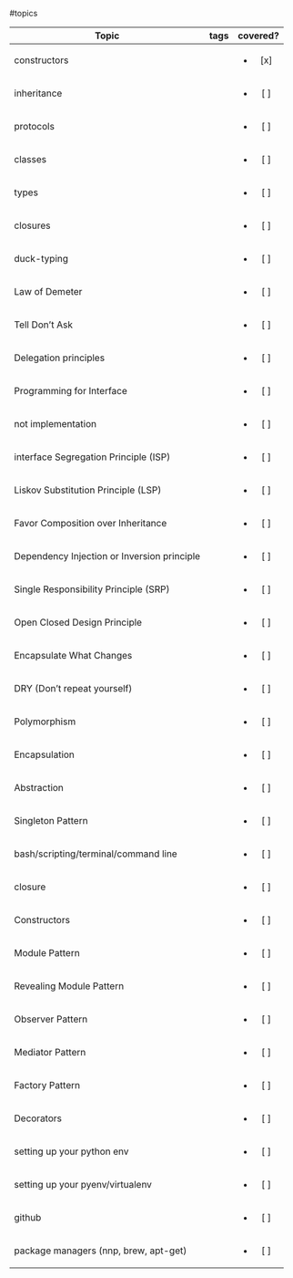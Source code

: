 #topics



| Topic                                       |      tags    |  covered?              |
|---------------------------------------------|:------------:|:----------------------:|
| constructors                                |              | <ul><li> [x] </li></ul>  |
| inheritance                                 |              | <ul><li> [ ] </li></ul>  |
| protocols                                   |              | <ul><li> [ ] </li></ul>  |
| classes                                     |              | <ul><li> [ ] </li></ul>  |
| types                                       |              | <ul><li> [ ] </li></ul>  |
| closures                                    |              | <ul><li> [ ] </li></ul>  |
| duck-typing                                 |              | <ul><li> [ ] </li></ul>  |
| Law of Demeter                              |              | <ul><li> [ ] </li></ul>  |
| Tell Don’t Ask                              |              | <ul><li> [ ] </li></ul>  |
| Delegation principles                       |              | <ul><li> [ ] </li></ul>  |
| Programming for Interface                   |              | <ul><li> [ ] </li></ul>  |
not implementation                            |              | <ul><li> [ ] </li></ul>  |
| interface Segregation Principle (ISP)       |              | <ul><li> [ ] </li></ul>  |
| Liskov Substitution Principle (LSP)         |              | <ul><li> [ ] </li></ul>  |
| Favor Composition over Inheritance          |              | <ul><li> [ ] </li></ul>  |
| Dependency Injection or Inversion principle |              | <ul><li> [ ] </li></ul>  |
| Single Responsibility Principle (SRP)       |              | <ul><li> [ ] </li></ul>  |
| Open Closed Design Principle                |              | <ul><li> [ ] </li></ul>  |
| Encapsulate What Changes                    |              | <ul><li> [ ] </li></ul>  |
| DRY (Don’t repeat yourself)                 |              | <ul><li> [ ] </li></ul>  |
| Polymorphism                                |              | <ul><li> [ ] </li></ul>  |
| Encapsulation                               |              | <ul><li> [ ] </li></ul>  |
| Abstraction                                 |              | <ul><li> [ ] </li></ul>  |
| Singleton Pattern                           |              | <ul><li> [ ] </li></ul>  |
| bash/scripting/terminal/command line        |              | <ul><li> [ ] </li></ul>  |
| closure                                     |              | <ul><li> [ ] </li></ul>  |
| Constructors                                |              | <ul><li> [ ] </li></ul>  |
| Module Pattern                              |              | <ul><li> [ ] </li></ul>  |
| Revealing Module Pattern                    |              | <ul><li> [ ] </li></ul>  |
| Observer Pattern                            |              | <ul><li> [ ] </li></ul>  |
| Mediator Pattern                            |              | <ul><li> [ ] </li></ul>  |
| Factory Pattern                             |              | <ul><li> [ ] </li></ul>  |
| Decorators                                  |              | <ul><li> [ ] </li></ul>  |
| setting up your python env                  |              | <ul><li> [ ] </li></ul>  |
| setting up your pyenv/virtualenv            |              | <ul><li> [ ] </li></ul>  |
| github                                      |              | <ul><li> [ ] </li></ul>  |
| package managers (nnp, brew, apt-get)       |              | <ul><li> [ ] </li></ul>  |


